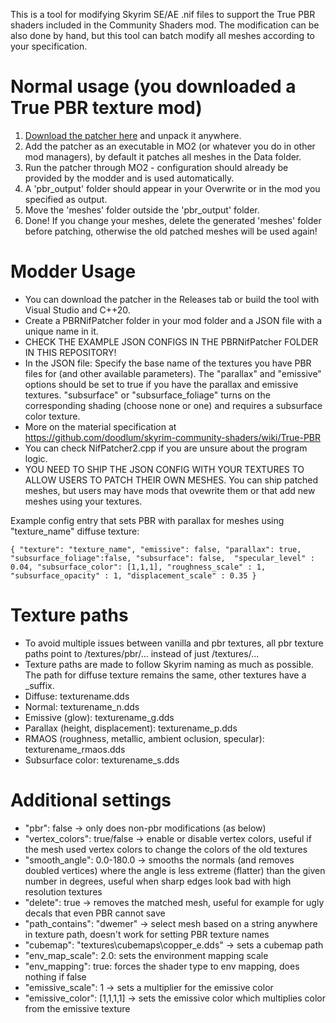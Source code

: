 This is a tool for modifying Skyrim SE/AE .nif files to support the True PBR shaders included in the Community Shaders mod. The modification can be also done by hand, but this tool can batch modify all meshes according to your specification.

# Normal usage (you downloaded a True PBR texture mod)
1. [Download the patcher here](https://github.com/ThePagi/PBRNifPatcher/releases) and unpack it anywhere.
2. Add the patcher as an executable in MO2 (or whatever you do in other mod managers), by default it patches all meshes in the Data folder.
3. Run the patcher through MO2 - configuration should already be provided by the modder and is used automatically.
4. A 'pbr_output' folder should appear in your Overwrite or in the mod you specified as output.
5. Move the 'meshes' folder outside the 'pbr_output' folder.
6. Done! If you change your meshes, delete the generated 'meshes' folder before patching, otherwise the old patched meshes will be used again!

# Modder Usage
* You can download the patcher in the Releases tab or build the tool with Visual Studio and C++20.
* Create a PBRNifPatcher folder in your mod folder and a JSON file with a unique name in it.
* CHECK THE EXAMPLE JSON CONFIGS IN THE PBRNifPatcher FOLDER IN THIS REPOSITORY!
* In the JSON file: Specify the base name of the textures you have PBR files for (and other available parameters). The "parallax" and "emissive" options should be set to true if you have the parallax and emissive textures. "subsurface" or "subsurface_foliage" turns on the corresponding shading (choose none or one) and requires a subsurface color texture.
* More on the material specification at https://github.com/doodlum/skyrim-community-shaders/wiki/True-PBR
* You can check NifPatcher2.cpp if you are unsure about the program logic. 
* YOU NEED TO SHIP THE JSON CONFIG WITH YOUR TEXTURES TO ALLOW USERS TO PATCH THEIR OWN MESHES. You can ship patched meshes, but users may have mods that ovewrite them or that add new meshes using your textures.

Example config entry that sets PBR with parallax for meshes using "texture_name" diffuse texture:

 `{
  "texture": "texture_name", "emissive": false, "parallax": true, "subsurface_foliage":false, "subsurface": false,  "specular_level" : 0.04, "subsurface_color": [1,1,1], "roughness_scale" : 1, "subsurface_opacity" : 1, "displacement_scale" : 0.35
 }`

# Texture paths
* To avoid multiple issues between vanilla and pbr textures, all pbr texture paths point to /textures/pbr/... instead of just /textures/...
* Texture paths are made to follow Skyrim naming as much as possible. The path for diffuse texture remains the same, other textures have a _suffix.
* Diffuse: texturename.dds
* Normal: texturename_n.dds
* Emissive (glow): texturename_g.dds
* Parallax (height, displacement): texturename_p.dds
* RMAOS (roughness, metallic, ambient oclusion, specular): texturename_rmaos.dds
* Subsurface color: texturename_s.dds

# Additional settings
* "pbr": false -> only does non-pbr modifications (as below)
* "vertex_colors": true/false -> enable or disable vertex colors, useful if the mesh used vertex colors to change the colors of the old textures
* "smooth_angle": 0.0-180.0 -> smooths the normals (and removes doubled vertices) where the angle is less extreme (flatter) than the given number in degrees, useful when sharp edges look bad with high resolution textures
* "delete": true -> removes the matched mesh, useful for example for ugly decals that even PBR cannot save
* "path_contains": "dwemer" -> select mesh based on a string anywhere in texture path, doesn't work for setting PBR texture names
* "cubemap": "textures\\cubemaps\\copper_e.dds" -> sets a cubemap path
* "env_map_scale": 2.0: sets the environment mapping scale
* "env_mapping": true: forces the shader type to env mapping, does nothing if false
* "emissive_scale": 1 -> sets a multiplier for the emissive color
* "emissive_color": [1,1,1,1] -> sets the emissive color which multiplies color from the emissive texture
